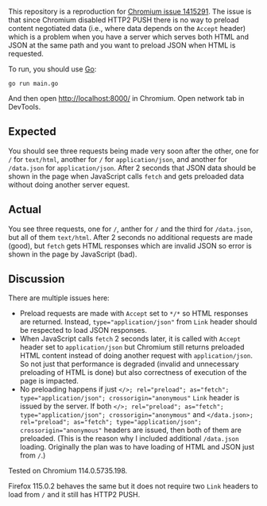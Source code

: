 This repository is a reproduction for [Chromium issue 1415291](https://bugs.chromium.org/p/chromium/issues/detail?id=1415291).
The issue is that since Chromium disabled HTTP2 PUSH there is no way to preload content negotiated data (i.e., where data
depends on the `Accept` header) which is a problem when you have a server which serves both HTML and JSON at the same path
and you want to preload JSON when HTML is requested.

To run, you should use [Go](https://go.dev/):

```
go run main.go
```

And then open [http://localhost:8000/](http://localhost:8000/) in Chromium. Open network tab in DevTools.

## Expected

You should see three requests being made very soon after the other, one for `/` for `text/html`, another for
`/` for `application/json`, and another for `/data.json` for `application/json`. After 2 seconds that JSON data
should be shown in the page when JavaScript calls `fetch` and gets preloaded data without doing another
server equest.

## Actual

You see three requests, one for `/`, anther for `/` and the third for `/data.json`, but all of them
`text/html`. After 2 seconds no additional requests are made (good), but `fetch` gets HTML responses
which are invalid JSON so error is shown in the page by JavaScript (bad).

## Discussion

There are multiple issues here:

- Preload requests are made with `Accept` set to `*/*` so HTML responses are returned. Instead,
  `type="application/json"` from `Link` header should be respected to load JSON responses.
- When JavaScript calls `fetch` 2 seconds later, it is called with `Accept` header set to
  `application/json` but Chromium still returns preloaded HTML content instead of doing another
  request with `application/json`. So not just that performance is degraded (invalid and unnecessary
  preloading of HTML is done) but also correctness of execution of the page is impacted.
- No preloading happens if just `</>; rel="preload"; as="fetch"; type="application/json"; crossorigin="anonymous"`
  `Link` header is issued by the server. If both `</>; rel="preload"; as="fetch"; type="application/json"; crossorigin="anonymous"`
  and `</data.json>; rel="preload"; as="fetch"; type="application/json"; crossorigin="anonymous"` headers are issued, then
  both of them are preloaded. (This is the reason why I included additional `/data.json` loading. Originally the plan was
  to have loading of HTML and JSON just from `/`.)

Tested on Chromium 114.0.5735.198.

Firefox 115.0.2 behaves the same but it does not require two `Link` headers to load from `/` and
it still has HTTP2 PUSH.
